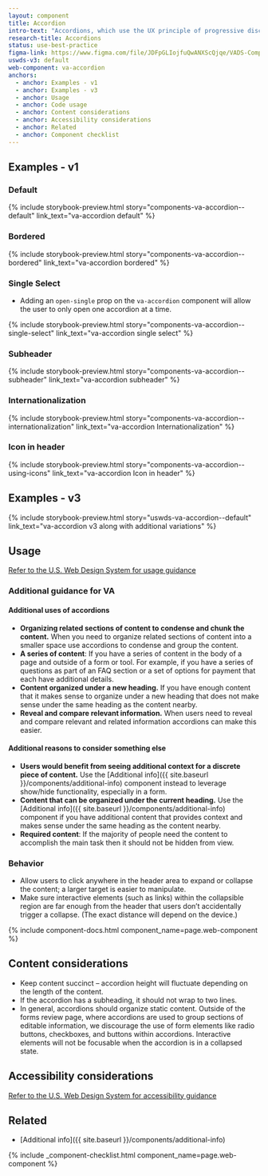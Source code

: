 ```yaml
---
layout: component
title: Accordion
intro-text: "Accordions, which use the UX principle of progressive disclosure, are a list of headers that can be clicked to hide or reveal additional content. By default, accordions are multi-selectable and borderless, however, props can be added to make them bordered and single-select."
research-title: Accordions
status: use-best-practice
figma-link: https://www.figma.com/file/JDFpGLIojfuQwANXScQjqe/VADS-Component-Examples?type=design&node-id=1384%3A10963&mode=design&t=9GU46tVahgdMFZSW-1
uswds-v3: default
web-component: va-accordion
anchors:
  - anchor: Examples - v1
  - anchor: Examples - v3
  - anchor: Usage
  - anchor: Code usage
  - anchor: Content considerations
  - anchor: Accessibility considerations
  - anchor: Related
  - anchor: Component checklist
---
```


## Examples - v1

### Default

{% include storybook-preview.html story="components-va-accordion--default" link_text="va-accordion default" %}

### Bordered

{% include storybook-preview.html story="components-va-accordion--bordered" link_text="va-accordion bordered" %}

### Single Select

* Adding an `open-single` prop on the `va-accordion` component will allow the user to only open one accordion at a time.

{% include storybook-preview.html story="components-va-accordion--single-select" link_text="va-accordion single select" %}

### Subheader

{% include storybook-preview.html story="components-va-accordion--subheader" link_text="va-accordion subheader" %}

### Internationalization

{% include storybook-preview.html story="components-va-accordion--internationalization" link_text="va-accordion Internationalization" %}

### Icon in header

{% include storybook-preview.html story="components-va-accordion--using-icons" link_text="va-accordion Icon in header" %}

## Examples - v3

{% include storybook-preview.html story="uswds-va-accordion--default" link_text="va-accordion v3 along with additional variations" %}

## Usage

<a class="vads-c-action-link--blue" href="https://designsystem.digital.gov/components/accordion/">Refer to the U.S. Web Design System for usage guidance</a>

### Additional guidance for VA

#### Additional uses of accordions

* **Organizing related sections of content to condense and chunk the content.** When you need to organize related sections of content into a smaller space use accordions to condense and group the content.
* **A series of content**: If you have a series of content in the body of a page and outside of a form or tool. For example, if you have a series of questions as part of an FAQ section or a set of options for payment that each have additional details. 
* **Content organized under a new heading.** If you have enough content that it makes sense to organize under a new heading that does not make sense under the same heading as the content nearby. 
* **Reveal and compare relevant information.** When users need to reveal and compare relevant and related information accordions can make this easier.

#### Additional reasons to consider something else

* **Users would benefit from seeing additional context for a discrete piece of content.** Use the [Additional info]({{ site.baseurl }}/components/additional-info) component instead to leverage show/hide functionality, especially in a form. 
* **Content that can be organized under the current heading.** Use the [Additional info]({{ site.baseurl }}/components/additional-info) component if you have additional content that provides context and makes sense under the same heading as the content nearby.
* **Required content**: If the majority of people need the content to accomplish the main task then it should not be hidden from view.

### Behavior

* Allow users to click anywhere in the header area to expand or collapse the content; a larger target is easier to manipulate.
* Make sure interactive elements (such as links) within the collapsible region are far enough from the header that users don’t accidentally trigger a collapse. (The exact distance will depend on the device.)

{% include component-docs.html component_name=page.web-component %}

## Content considerations

* Keep content succinct – accordion height will fluctuate depending on the length of the content. 
* If the accordion has a subheading, it should not wrap to two lines. 
* In general, accordions should organize static content. Outside of the forms review page, where accordions are used to group sections of editable information, we discourage the use of form elements like radio buttons, checkboxes, and buttons within accordions. Interactive elements will not be focusable when the accordion is in a collapsed state.

## Accessibility considerations

<a class="vads-c-action-link--blue" href="https://designsystem.digital.gov/components/accordion/#accessibility-accordion">Refer to the U.S. Web Design System for accessibility guidance</a>

## Related

* [Additional info]({{ site.baseurl }}/components/additional-info)

{% include _component-checklist.html component_name=page.web-component %}